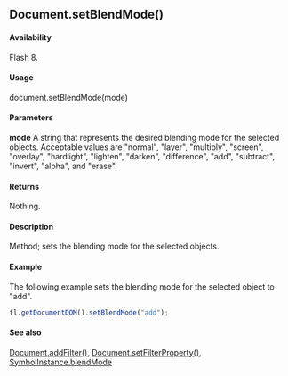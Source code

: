 ## Document.setBlendMode()

#### Availability

Flash 8.

#### Usage

document.setBlendMode(mode)

#### Parameters

**mode** A string that represents the desired blending mode for the selected objects. Acceptable values are "normal", "layer", "multiply", "screen", "overlay", "hardlight", "lighten", "darken", "difference", "add", "subtract", "invert", "alpha", and "erase".

#### Returns

Nothing.

#### Description

Method; sets the blending mode for the selected objects.

#### Example

The following example sets the blending mode for the selected object to "add".

```javascript
fl.getDocumentDOM().setBlendMode("add");
```

#### See also

[Document.addFilter()](../Document_object/Document3.md), [Document.setFilterProperty()](../Document_object/Document520.md), [SymbolInstance.blendMode](../SymbolInstance_object/SymbolInstance4.md)
